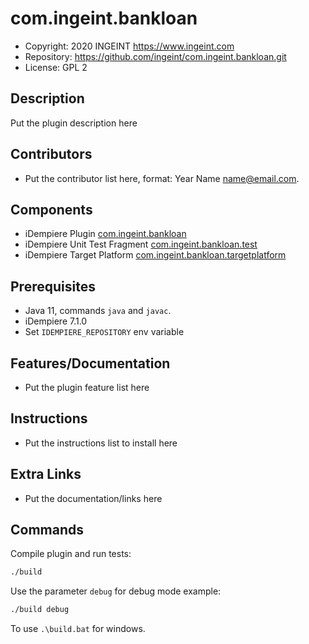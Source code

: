 # com.ingeint.bankloan

- Copyright: 2020 INGEINT <https://www.ingeint.com>
- Repository: https://github.com/ingeint/com.ingeint.bankloan.git
- License: GPL 2

## Description

Put the plugin description here

## Contributors

- Put the contributor list here, format: Year Name <name@email.com>.

## Components

- iDempiere Plugin [com.ingeint.bankloan](com.ingeint.bankloan)
- iDempiere Unit Test Fragment [com.ingeint.bankloan.test](com.ingeint.bankloan.test)
- iDempiere Target Platform [com.ingeint.bankloan.targetplatform](com.ingeint.bankloan.targetplatform)

## Prerequisites

- Java 11, commands `java` and `javac`.
- iDempiere 7.1.0
- Set `IDEMPIERE_REPOSITORY` env variable

## Features/Documentation

- Put the plugin feature list here

## Instructions

- Put the instructions list to install here

## Extra Links

- Put the documentation/links here

## Commands

Compile plugin and run tests:

```bash
./build
```

Use the parameter `debug` for debug mode example:

```bash
./build debug
```

To use `.\build.bat` for windows.
